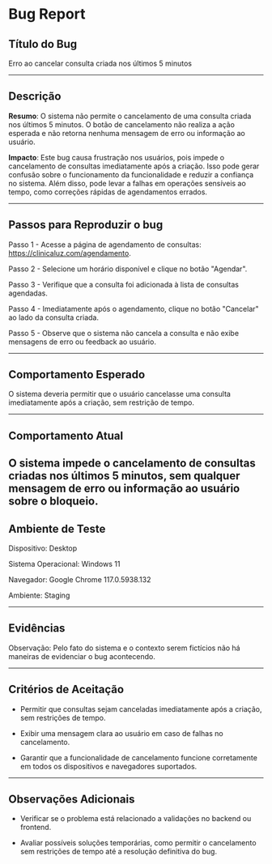 # Bug Report

## Título do Bug
Erro ao cancelar consulta criada nos últimos 5 minutos

---

## Descrição
**Resumo**: O sistema não permite o cancelamento de uma consulta criada nos últimos 5 minutos. O botão de cancelamento não realiza a ação esperada e não retorna nenhuma mensagem de erro ou informação ao usuário.

**Impacto**: Este bug causa frustração nos usuários, pois impede o cancelamento de consultas imediatamente após a criação. Isso pode gerar confusão sobre o funcionamento da funcionalidade e reduzir a confiança no sistema. Além disso, pode levar a falhas em operações sensíveis ao tempo, como correções rápidas de agendamentos errados.

---

## Passos para Reproduzir o bug

Passo 1 - Acesse a página de agendamento de consultas: https://clinicaluz.com/agendamento.

Passo 2 - Selecione um horário disponível e clique no botão "Agendar".

Passo 3 - Verifique que a consulta foi adicionada à lista de consultas agendadas.

Passo 4 - Imediatamente após o agendamento, clique no botão "Cancelar" ao lado da consulta criada.

Passo 5 - Observe que o sistema não cancela a consulta e não exibe mensagens de erro ou feedback ao usuário.

---

## Comportamento Esperado

O sistema deveria permitir que o usuário cancelasse uma consulta imediatamente após a criação, sem restrição de tempo.

---

## Comportamento Atual

O sistema impede o cancelamento de consultas criadas nos últimos 5 minutos, sem qualquer mensagem de erro ou informação ao usuário sobre o bloqueio.
---

## Ambiente de Teste

Dispositivo: Desktop

Sistema Operacional: Windows 11

Navegador: Google Chrome 117.0.5938.132

Ambiente: Staging

---

## Evidências

Observação: Pelo fato do sistema e o contexto serem fictícios não há maneiras de evidenciar o bug acontecendo.

---

## Critérios de Aceitação

- Permitir que consultas sejam canceladas imediatamente após a criação, sem restrições de tempo.

- Exibir uma mensagem clara ao usuário em caso de falhas no cancelamento.

- Garantir que a funcionalidade de cancelamento funcione corretamente em todos os dispositivos e navegadores suportados.
  
---

## Observações Adicionais

- Verificar se o problema está relacionado a validações no backend ou frontend.

- Avaliar possíveis soluções temporárias, como permitir o cancelamento sem restrições de tempo até a resolução definitiva do bug.
